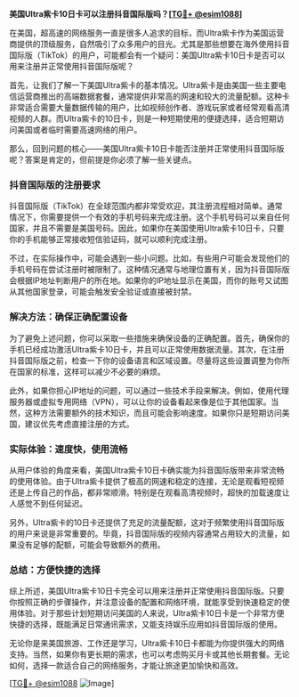 **美国Ultra紫卡10日卡可以注册抖音国际版吗？[[TG💪+ @esim1088](https://t.me/s/esim1088)]**

在美国，超高速的网络服务一直是很多人追求的目标，而Ultra紫卡作为美国运营商提供的顶级服务，自然吸引了众多用户的目光。尤其是那些想要在海外使用抖音国际版（TikTok）的用户，可能都会有一个疑问：美国Ultra紫卡10日卡是否可以用来注册并正常使用抖音国际版呢？

首先，让我们了解一下美国Ultra紫卡的基本情况。Ultra紫卡是由美国一些主要电信运营商推出的高端数据套餐，通常提供非常高的网速和较大的流量配额。这种卡非常适合需要大量数据传输的用户，比如视频创作者、游戏玩家或者经常观看高清视频的人群。而Ultra紫卡的10日卡，则是一种短期使用的便捷选择，适合短期访问美国或者临时需要高速网络的用户。

那么，回到问题的核心——美国Ultra紫卡10日卡能否注册并正常使用抖音国际版呢？答案是肯定的，但前提是你必须了解一些关键点。

### 抖音国际版的注册要求

抖音国际版（TikTok）在全球范围内都非常受欢迎，其注册流程相对简单。通常情况下，你需要提供一个有效的手机号码来完成注册。这个手机号码可以来自任何国家，并且不需要是美国号码。因此，如果你在美国使用Ultra紫卡10日卡，只要你的手机能够正常接收短信验证码，就可以顺利完成注册。

不过，在实际操作中，可能会遇到一些小问题。比如，有些用户可能会发现他们的手机号码在尝试注册时被限制了。这种情况通常与地理位置有关，因为抖音国际版会根据IP地址判断用户的所在地。如果你的IP地址显示在美国，而你的账号又试图从其他国家登录，可能会触发安全验证或直接被封禁。

### 解决方法：确保正确配置设备

为了避免上述问题，你可以采取一些措施来确保设备的正确配置。首先，确保你的手机已经成功激活Ultra紫卡10日卡，并且可以正常使用数据流量。其次，在注册抖音国际版之前，检查一下你的设备语言和区域设置。尽量将这些设置调整为你所在国家的标准，这样可以减少不必要的麻烦。

此外，如果你担心IP地址的问题，可以通过一些技术手段来解决。例如，使用代理服务器或虚拟专用网络（VPN），可以让你的设备看起来像是位于其他国家。当然，这种方法需要额外的技术知识，而且可能会影响速度。如果你只是短期访问美国，建议优先考虑直接注册的方式。

### 实际体验：速度快，使用流畅

从用户体验的角度来看，美国Ultra紫卡10日卡确实能为抖音国际版带来非常流畅的使用体验。由于Ultra紫卡提供了极高的网速和稳定的连接，无论是观看短视频还是上传自己的作品，都非常顺滑。特别是在观看高清视频时，超快的加载速度让人感觉不到任何延迟。

另外，Ultra紫卡的10日卡还提供了充足的流量配额，这对于频繁使用抖音国际版的用户来说是非常重要的。毕竟，抖音国际版的视频内容通常占用较大的流量，如果没有足够的配额，可能会导致额外的费用。

### 总结：方便快捷的选择

综上所述，美国Ultra紫卡10日卡完全可以用来注册并正常使用抖音国际版。只要你按照正确的步骤操作，并注意设备的配置和网络环境，就能享受到快速稳定的使用体验。对于那些计划短期访问美国的人来说，Ultra紫卡10日卡是一个非常方便快捷的选择，既能满足日常通讯需求，又能支持娱乐应用如抖音国际版的使用。

无论你是来美国旅游、工作还是学习，Ultra紫卡10日卡都能为你提供强大的网络支持。当然，如果你有更长期的需求，也可以考虑购买月卡或其他长期套餐。无论如何，选择一款适合自己的网络服务，才能让旅途更加愉快和高效。

[[TG💪+ @esim1088](https://t.me/s/esim1088) ![Image](https://i.postimg.cc/4NQfJmqS/Snipaste-2025-05-13-00-14-12.png)]